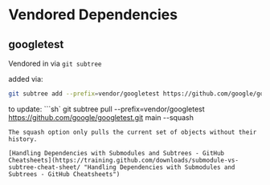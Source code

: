 # Vendored Dependencies

## googletest
Vendored in via `git subtree`

added via:
```sh
git subtree add --prefix=vendor/googletest https://github.com/google/googletest.git  main --squash
```

to update:
```sh`
git subtree pull --prefix=vendor/googletest https://github.com/google/googletest.git  main --squash
```
The squash option only pulls the current set of objects without their history.

[Handling Dependencies with Submodules and Subtrees - GitHub Cheatsheets](https://training.github.com/downloads/submodule-vs-subtree-cheat-sheet/ "Handling Dependencies with Submodules and Subtrees - GitHub Cheatsheets")
